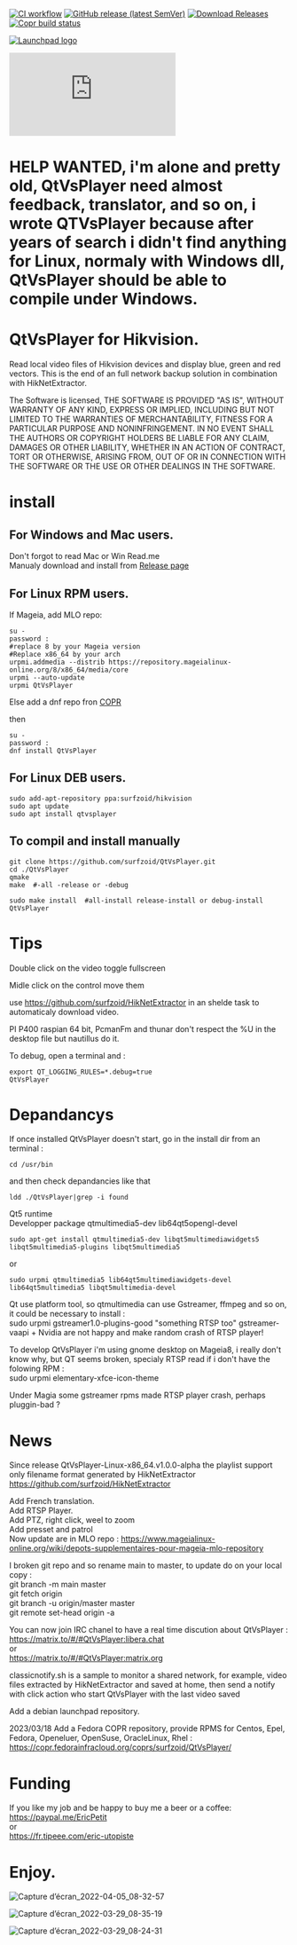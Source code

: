 [![CI workflow](https://github.com/surfzoid/QtVsPlayer/workflows/CI/badge.svg)](https://github.com/surfzoid/QtVsPlayer/actions/workflows/c-cpp.yml)
[![GitHub release (latest SemVer)](https://img.shields.io/github/v/release/surfzoid/QtVsPlayer?logo=github&sort=semver)](https://github.com/surfzoid/QtVsPlayer/releases)
[![Download Releases](https://img.shields.io/github/downloads/surfzoid/QtVsPlayer/latest/total.svg?style=plastic)](https://github.com/surfzoid/QtVsPlayer/releases)
[![Copr build status](https://copr.fedorainfracloud.org/coprs/surfzoid/QtVsPlayer/package/QtVsPlayer/status_image/last_build.png)](https://copr.fedorainfracloud.org/coprs/surfzoid/QtVsPlayer/package/QtVsPlayer/)  
 
[![Launchpad logo](http://media.launchpad.net/lp-badge-kit/launchpad-badge-w160px.png)](https://launchpad.net/~surfzoid)  

[![Matrix community channel](https://img.shields.io/matrix/QtVsPlayer:matrix.org?label=Community%20channel)](https://app.element.io/#/room/#QtVsPlayer:matrix.org)  


# HELP WANTED, i'm alone and pretty old, QtVsPlayer need almost feedback, translator, and so on, i wrote QTVsPlayer because after years of search i didn't find anything for Linux, normaly with Windows dll, QtVsPlayer should be able to compile under Windows.  

# QtVsPlayer for Hikvision.
Read local video files of Hikvision devices and display blue, green and red vectors. 
This is the end of an full network backup solution in combination with HikNetExtractor.

The Software is licensed, THE SOFTWARE IS PROVIDED "AS IS", WITHOUT WARRANTY OF ANY KIND,
EXPRESS OR IMPLIED, INCLUDING BUT NOT LIMITED TO THE WARRANTIES OF
MERCHANTABILITY, FITNESS FOR A PARTICULAR PURPOSE AND NONINFRINGEMENT.
IN NO EVENT SHALL THE AUTHORS OR COPYRIGHT HOLDERS BE LIABLE FOR ANY
CLAIM, DAMAGES OR OTHER LIABILITY, WHETHER IN AN ACTION OF CONTRACT,
TORT OR OTHERWISE, ARISING FROM, OUT OF OR IN CONNECTION WITH THE
SOFTWARE OR THE USE OR OTHER DEALINGS IN THE SOFTWARE.  

# install  
## For Windows and Mac users.  
Don't forgot to read Mac or Win Read.me  
Manualy download and install from [Release page](https://github.com/surfzoid/QtVsPlayer/releases/latest)  

## For Linux RPM users.  
If Mageia, add MLO repo:  
 
```
su -
password :
#replace 8 by your Mageia version 
#Replace x86_64 by your arch
urpmi.addmedia --distrib https://repository.mageialinux-online.org/8/x86_64/media/core  
urpmi --auto-update
urpmi QtVsPlayer
```
Else add a dnf repo fron [COPR](https://copr.fedorainfracloud.org/coprs/surfzoid/)

then

```
su -
password :
dnf install QtVsPlayer  
```

## For Linux DEB users.  

```
sudo add-apt-repository ppa:surfzoid/hikvision
sudo apt update 
sudo apt install qtvsplayer   
```

## To compil and install manually
```
git clone https://github.com/surfzoid/QtVsPlayer.git  
cd ./QtVsPlayer  
qmake  
make  #-all -release or -debug  
   
sudo make install  #all-install release-install or debug-install  
QtVsPlayer  
```


# Tips
Double click on the video toggle fullscreen

Midle click on the control move them

use https://github.com/surfzoid/HikNetExtractor in an shelde task to automaticaly download video.  

PI P400 raspian 64 bit, PcmanFm and thunar don't respect the %U in the desktop file but nautillus do it.  

To debug, open a terminal and :  
```
export QT_LOGGING_RULES=*.debug=true  
QtVsPlayer  
```

# Depandancys  
If once installed QtVsPlayer doesn't start, go in the install dir from an terminal : 
``` 
cd /usr/bin  
```
and then check depandancies like that  
```
ldd ./QtVsPlayer|grep -i found  
```

Qt5 runtime  
Developper package qtmultimedia5-dev   lib64qt5opengl-devel  
```
sudo apt-get install qtmultimedia5-dev libqt5multimediawidgets5 libqt5multimedia5-plugins libqt5multimedia5  
```
or  
```
sudo urpmi qtmultimedia5 lib64qt5multimediawidgets-devel lib64qt5multimedia5 libqt5multimedia-devel 
```

Qt use platform tool, so qtmultimedia can use Gstreamer, ffmpeg and so on, it could be necessary to install :  
sudo urpmi gstreamer1.0-plugins-good "something RTSP too" 
gstreamer-vaapi + Nvidia are not happy and make random crash of RTSP player!  

To develop QtVsPlayer i'm using gnome desktop on Mageia8, i really don't know why, but QT seems broken, specialy RTSP read if i don't have the folowing RPM :  
sudo urpmi elementary-xfce-icon-theme  

Under Magia some gstreamer rpms made RTSP player crash, perhaps pluggin-bad ?  

# News
Since release QtVsPlayer-Linux-x86_64.v1.0.0-alpha the playlist support only filename format generated by HikNetExtractor
https://github.com/surfzoid/HikNetExtractor  

Add French translation.   
Add RTSP Player.  
Add PTZ, right click, weel to zoom  
Add presset and patrol  
Now update are in MLO repo : https://www.mageialinux-online.org/wiki/depots-supplementaires-pour-mageia-mlo-repository  

I broken git repo and so rename main to master, to update do on your local copy :  
git branch -m main master  
git fetch origin  
git branch -u origin/master master  
git remote set-head origin -a 

You can now join IRC chanel to have a real time discution about QtVsPlayer :  
https://matrix.to/#/#QtVsPlayer:libera.chat  
or  
https://matrix.to/#/#QtVsPlayer:matrix.org  

classicnotify.sh is a sample to monitor a shared network, for example, video files extracted by HikNetExtractor and saved at home, then send a notify with click action who start QtVsPlayer with the last video saved 

Add a debian launchpad repository.

2023/03/18 Add a Fedora COPR repository, provide RPMS for Centos, Epel, Fedora, Openeluer, OpenSuse, OracleLinux, Rhel :  
https://copr.fedorainfracloud.org/coprs/surfzoid/QtVsPlayer/  

# Funding  
If you like my job and be happy to buy me a beer or a coffee: 
https://paypal.me/EricPetit  
or  
https://fr.tipeee.com/eric-utopiste  

# Enjoy.  

![Capture d’écran_2022-04-05_08-32-57](https://user-images.githubusercontent.com/20399920/161693235-66add3e2-b790-4b55-b8ed-dccb3d0b6aa5.png)

![Capture d’écran_2022-03-29_08-35-19](https://user-images.githubusercontent.com/20399920/160548537-bf9234a0-5670-4544-9ca9-a8eb5de15b64.png)

![Capture d’écran_2022-03-29_08-24-31](https://user-images.githubusercontent.com/20399920/160547794-04694da8-5c98-4a68-a70d-c938b16ba69b.jpeg)
